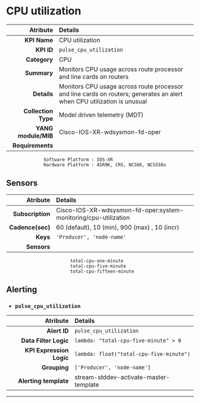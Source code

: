 
CPU utilization
====
Atribute|Details
---:|:---
**KPI Name**    | CPU utilization
**KPI ID**      | `pulse_cpu_utilization`
**Category**    | CPU
**Summary**     | Monitors CPU usage across route processor and line cards on routers
**Details**     | Monitors CPU usage across route processor and line cards on routers; generates an alert when CPU utilization is unusual
**Collection Type** | Model driven telemetry (MDT)
**YANG module/MIB** | Cisco-IOS-XR-wdsysmon-fd-oper
**Requirements**    |
                  Software Platform : IOS-XR
                  Hardware Platform : ASR9K, CRS, NCS6K, NCS550x
Sensors
---
Atribute|Details
---:|:---
**Subscription** | Cisco-IOS-XR-wdsysmon-fd-oper:system-monitoring/cpu-utilization
**Cadence(sec)** | 60 (default), 10 (min), 900 (max) , 10 (incr)
**Keys**         | `'Producer', 'node-name'`
**Sensors**      |
                            total-cpu-one-minute
                            total-cpu-five-minute
                            total-cpu-fifteen-minute
     
Alerting
---

* ### `pulse_cpu_utilization`
Atribute|Details
---:|:---
**Alert ID**             | ```pulse_cpu_utilization```
**Data Filter Logic**    | ```lambda: "total-cpu-five-minute" > 0```
**KPI Expression Logic** | ```lambda: float("total-cpu-five-minute")```
**Grouping**             | ```['Producer', 'node-name']```
**Alerting template**    | stream-stddev-activate-master-template
---

